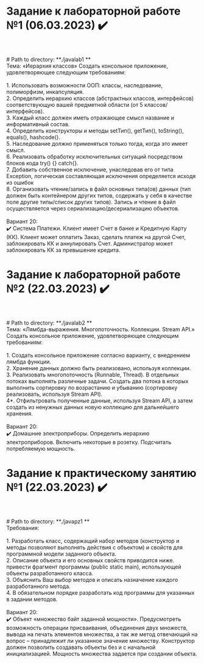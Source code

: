 # **Задание к лабораторной работе №1 (06.03.2023) ✔️**<br/>
<br/>
<br/># Path to directory: **./javalab1 **
<br/>Тема: «Иерархия классов»
Создать консольное приложение, удовлетворяющее следующим требованиям:<br/>
<br/>
1. Использовать возможности ООП: классы, наследование, полиморфизм, инкапсуляция.<br/>
2. Определить иерархию классов (абстрактных классов, интерфейсов) соответствующую вашей предметной области (от 5 классов/интерфейсов).<br/>
3. Каждый класс должен иметь отражающее смысл название и информативный состав.<br/>
4. Определить конструкторы и методы setТип(), getТип(), toString(), equals(), hashcode().<br/>
5. Наследование должно применяться только тогда, когда это имеет смысл.<br/>
6. Реализовать обработку исключительных ситуаций посредством блоков кода try() {} catch{}.<br/>
7. Добавить собственное исключение, унаследовав его от типа Exception, логическая составляющая исключения определяется исходя из ошибок<br/>
8. Организовать чтение/запись в файл основных типа(ов) данных (тип должен быть контейнером других типов, содержать у себя в качестве поле другие типы/список других типов). Запись и чтение в файл осуществляется через сериализацию/десериализацию объектов.<br/>
<br/>
Вариант 20:
<br/>
✔️ Система Платежи. Клиент имеет Счет в банке и Кредитную Карту (КК). Клиент может оплатить Заказ, сделать платеж на другой Счет, заблокировать КК и аннулировать Счет. Администратор может заблокировать КК за превышение кредита.<br/>

# **Задание к лабораторной работе №2 (22.03.2023) ✔️**<br/>
<br/>
<br/># Path to directory: **./javalab2 **
<br/>Тема: «Лямбда-выражения. Многопоточность. Коллекции. Stream API.»
Создать консольное приложение, удовлетворяющее следующим требованиям:<br/>
<br/>
1. Создать консольное приложение согласно варианту, с внедрением лямбда функции.<br/>
2. Хранение данных должно быть реализовано, используя коллекции.<br/>
3. Реализовать многопоточность (Runnable, Thread). В отдельных потоках выполнять различные задачи. Создать два потока в которых выполнить сортировку по возрастанию и убыванию (сортировку реализовать, используя Stream API).<br/>
4*. Отфильтровать полученные данные, используя Stream API, а затем создать из ненужных данных новую коллекцию для дальнейшего хранения. <br/>
<br/>
Вариант 20:
<br/>
✔️ Домашние электроприборы. Определить иерархию электроприборов. Включить некоторые в розетку. Подсчитать потребляемую мощность.<br/>


# **Задание к практическому занятию №1 (22.03.2023) ✔️**<br/>
<br/>
<br/># Path to directory: **./javapz1 **
<br/>Требования:<br/>
<br/>
1. Разработать класс, содержащий набор методов (конструктор и методы позволяют выполнять действия с объектом) и свойств для программной модели заданного объекта.<br/>
2. Описание объекта и его основных свойств приводится ниже. привести фрагмент программы (public static main), использующей объекты разработанного класса.<br/>
3. Объяснить Ваш выбор методов и описать назначение каждого разработанного метода.<br/>
4. В обязательном порядке разработать код программы для указанных в задании методов.<br/>
<br/>
Вариант 20: <br/>
✔️ Объект «множество байт заданной мощности». Предусмотреть возможность операции присваивания, объединения двух множеств, вывода на печать элементов множества, а так же метод отвечающий на вопрос – принадлежит ли указанное значение множеству. Конструктор должен позволить создавать объекты без и с начальной инициализацией. Мощность множества задается при создании объекта.<br/>
